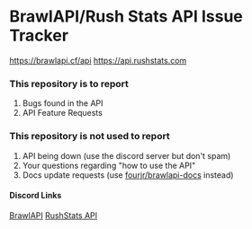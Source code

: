 # BrawlAPI/Rush Stats API Issue Tracker

https://brawlapi.cf/api
https://api.rushstats.com

### This repository is to report
1. Bugs found in the API
2. API Feature Requests
    
### This repository is not used to report
1. API being down (use the discord server but don't spam)
2. Your questions regarding "how to use the API"
3. Docs update requests (use [fourjr/brawlapi-docs](https://github.com/fourjr/brawlapi-docs/issues) instead)

#### Discord Links
[BrawlAPI](https://discord.gg/TaMU4Rz)
[RushStats API](https://discord.gg/xEmMzej)
